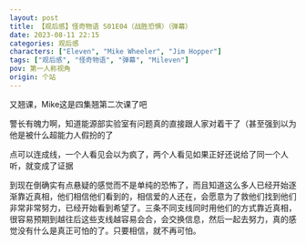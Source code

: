 ```yaml
---
layout: post
title: 【观后感】怪奇物语 S01E04（战胜恐惧）（弹幕）
date: 2023-08-11 22:15
categories: 观后感
characters: ["Eleven", "Mike Wheeler", "Jim Hopper"]
tags: ["观后感", "怪奇物语", "弹幕", "Mileven"]
pov: 第一人称视角
origin: 个站
---
```


又翘课，Mike这是四集翘第二次课了吧

警长有魄力啊，知道能源部实验室有问题真的直接跟人家对着干了（甚至强到以为他是被什么超能力人假扮的了

点可以连成线，一个人看见会以为疯了，两个人看见如果正好还说给了同一个人听，就变成了证据

到现在倒确实有点悬疑的感觉而不是单纯的恐怖了，而且知道这么多人已经开始逐渐靠近真相，他们相信他们看到的，相信爱的人还在，会愿意为了救他们找到他们非常非常努力，已经开始看到希望了。三条不同支线同时用他们的方式靠近真相，很容易预期到越往后这些支线越容易会合，会交换信息，然后一起去努力，真的感觉没有什么是真正可怕的了。只要相信，就不再可怕。
